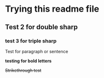 # Trying this readme file

## Test 2 for double sharp

### test 3 for triple sharp

Test for paragraph or sentence

**testing for bold letters**

~~Strikethrough test~~
